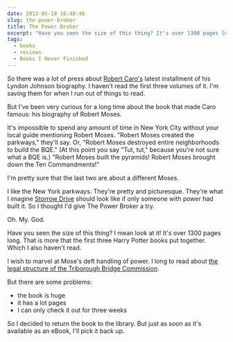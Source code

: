 ```yaml
---
date: 2012-05-18 16:40:46
slug: the-power-broker
title: The Power Broker
excerpt: "Have you seen the size of this thing? It's over 1300 pages long. That is more that the first three Harry Potter books put together. Which I also haven't read."
tags:
  - books
  - reviews
  - Books I Never Finished
---
```


So there was a lot of press about [Robert Caro's](https://en.wikipedia.org/wiki/Robert_Caro) latest installment of his Lyndon Johnson biography. I haven't read the first three volumes of it. I'm saving them for when I run out of things to read.



But I've been very curious for a long time about the book that made Caro famous: his biography of Robert Moses.

It's impossible to spend any amount of time in New York City without your local guide mentioning Robert Moses. "Robert Moses created the parkways," they'll say. Or, "Robert Moses destroyed entire neighborhoods to build the BQE." (At this point you say "Tut, tut," because you're not sure what a BQE is.) "Robert Moses built the pyramids! Robert Moses brought down the Ten Commandments!"

I'm pretty sure that the last two are about a different Moses.

I like the New York parkways. They're pretty and picturesque. They're what I imagine [Storrow Drive](https://en.wikipedia.org/wiki/Storrow_Drive) should look like if only someone with power had built it. So I thought I'd give The Power Broker a try.

Oh. My. God.

Have you seen the size of this thing? I mean look at it! It's over 1300 pages long. That is more that the first three Harry Potter books put together. Which I also haven't read.

I wish to marvel at Mose's deft handling of power.  I long to read about [the legal structure of the Triborough Bridge Commission](https://en.wikipedia.org/wiki/Robert_Moses#Triborough_Bridge).

But there are some problems:

  * the book is huge
  * it has a lot pages
  * I can only check it out for three weeks

So I decided to return the book to the library. But just as soon as it's available as an eBook, I'll pick it back up.


